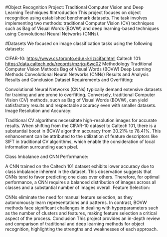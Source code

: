 #Object Recognition Project: Traditional Computer Vision and Deep Learning Techniques
#Introduction
This project focuses on object recognition using established benchmark datasets. The task involves implementing two methods: traditional Computer Vision (CV) techniques such as Bag of Visual Words (BOVW) and deep learning-based techniques using Convolutional Neural Networks (CNNs).

#Datasets
We focused on image classification tasks using the following datasets:

CIFAR-10: https://www.cs.toronto.edu/~kriz/cifar.html
Caltech 101: https://data.caltech.edu/records/mzrjq-6wc02
Methodology
Traditional Computer Vision Methods
Bag of Visual Words (BOVW)
Deep Learning Methods
Convolutional Neural Networks (CNNs)
Results and Analysis
Results and Conclusion
Dataset Requirements and Overfitting:

Convolutional Neural Networks (CNNs) typically demand extensive datasets for training and are prone to overfitting. Conversely, traditional Computer Vision (CV) methods, such as Bag of Visual Words (BOVW), can yield satisfactory results and respectable accuracy even with smaller datasets.
Image Resolution and Accuracy:

Traditional CV algorithms necessitate high-resolution images for accurate results. When shifting from the CIFAR-10 dataset to Caltech 101, there is a substantial boost in BOVW algorithm accuracy from 30.21% to 78.41%. This enhancement can be attributed to the utilization of feature descriptors like SIFT in traditional CV algorithms, which enable the consideration of local information surrounding each pixel.

Class Imbalance and CNN Performance:

A CNN trained on the Caltech 101 dataset exhibits lower accuracy due to class imbalance inherent in the dataset. This observation suggests that CNNs tend to favor predicting one class over others. Therefore, for optimal performance, a CNN requires a balanced distribution of images across all classes and a substantial number of images overall.
Feature Selection:

CNNs eliminate the need for manual feature selection, as they autonomously learn representations and patterns. In contrast, BOVW methods face significant challenges in dealing with hyperparameters such as the number of clusters and features, making feature selection a critical aspect of the process.
Conclusion
This project provides an in-depth review and comparison of traditional and deep learning methods for object recognition, highlighting the strengths and weaknesses of each approach.